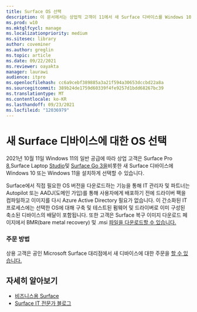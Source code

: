 ```yaml
---
title: Surface OS 선택
description: 이 문서에서는 상업적 고객이 11에서 새 Surface 디바이스를 Windows 10 또는 Windows 설명합니다.
ms.prod: w10
ms.mktglfcycl: manage
ms.localizationpriority: medium
ms.sitesec: library
author: coveminer
ms.author: greglin
ms.topic: article
ms.date: 09/22/2021
ms.reviewer: oayakta
manager: laurawi
audience: itpro
ms.openlocfilehash: cc6a9cebf389885a3a21f594a30653dccbd22a8a
ms.sourcegitcommit: 389b24de1759d60339f4fe9257d1bdd68267bc39
ms.translationtype: MT
ms.contentlocale: ko-KR
ms.lasthandoff: 09/23/2021
ms.locfileid: "12036979"
---
```

# <a name="os-choice-for-new-surface-devices"></a>새 Surface 디바이스에 대한 OS 선택
 
2021년 10월 11일 Windows 11의 일반 공급에 따라 상업 고객은 Surface Pro [8,](https://www.microsoft.com/surface/business/surface-pro-8)Surface Laptop [Studio](https://www.microsoft.com/surface/business/surface-laptop-studio)및 [Surface Go 3을](https://www.microsoft.com/surface/business/surface-go-3)비롯한 새 Surface 디바이스에 Windows 10 또는 Windows 11을 설치하게 선택할 수 있습니다.  
 
Surface에서 직접 필요한 OS 버전을 다운로드하는 기능을 통해 IT 관리자 및 파트너는 Autopilot 또는 AADJ(도메인 가입)를 통해 사용자에게 배포하기 전에 드라이버 팩을 컴파일하고 이미지를 다시 Azure Active Directory 필요가 없습니다. 이 간소화된 IT 프로세스에는 선택한 OS에 대해 구축 및 테스트된 펌웨어 및 드라이버로 이미 구성된 축소된 디바이스의 배달이 포함됩니다. 또한 고객은 Surface 복구 이미지 다운로드 페이지에서 BMR(bare metal recovery) 및 .msi [파일을 다운로드할 수 있습니다.](https://support.microsoft.com/surface-recovery-image) 
 
### <a name="how-to-order"></a>주문 방법

상용 고객은 공인 Microsoft Surface 대리점에서 새 디바이스에 대한 주문을 [할 수 있습니다.](https://www.microsoft.com/surface/business/where-to-buy-microsoft-surface?)

## <a name="learn-more"></a>자세히 알아보기

- [비즈니스용 Surface](https://www.microsoft.com/surface/business)
- [Surface IT 전문가 블로그](https://techcommunity.microsoft.com/t5/surface-it-pro-blog/bg-p/SurfaceITPro)